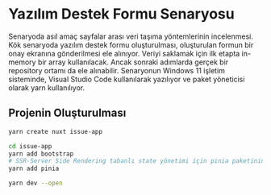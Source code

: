 # Yazılım Destek Formu Senaryosu

Senaryoda asıl amaç sayfalar arası veri taşıma yöntemlerinin incelenmesi. Kök senaryoda yazılım destek formu oluşturulması, oluşturulan formun bir onay ekranına gönderilmesi ele alınıyor. Veriyi saklamak için ilk etapta in-memory bir array kullanılacak. Ancak sonraki adımlarda gerçek bir repository ortamı da ele alınabilir. Senaryonun Windows 11 işletim sisteminde, Visual Studio Code kullanılarak yazılıyor ve paket yöneticisi olarak yarn kullanılıyor.

## Projenin Oluşturulması

```bash
yarn create nuxt issue-app

cd issue-app
yarn add bootstrap
# SSR-Server Side Rendering tabanlı state yönetimi için pinia paketinin eklenmesi
yarn add pinia

yarn dev --open
```
